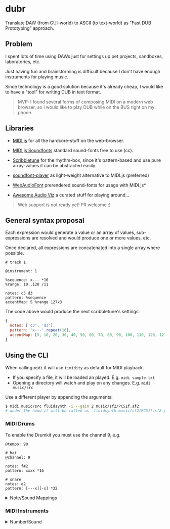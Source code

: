 # dubr

Translate DAW (from GUI-world) to ASCII (to text-world) as "Fast DUB Prototyping" approach.

## Problem

I spent lots of time using DAWs just for settings up pet projects, sandboxes, laboratories, etc.

Just having fun and brainstorming is difficult because I don't have enough instruments for playing music.

Since technology is a good solution because it's already cheap, I would like to have a "tool" for writing DUB in text format.

> MVP: I found several forms of composing MIDI on a modern web browser, so I would like to play DUB while on the BUS right on my phone.

## Libraries

- [MIDI.js](https://galactic.ink/midi-js/) for all the hardcore-stuff on the web-browser.
- [MIDI.js Soundfonts](https://github.com/gleitz/midi-js-soundfonts) standard sound-fonts free to use (cc).
- [Scribbletune](https://github.com/walmik/scribbletune) for the rhythm-box, since it's pattern-based and use pure array-values it can be abstracted easily.

- [soundfont-player](https://github.com/danigb/soundfont-player) as light-weight alternative to MIDI.js (preferred)
- [WebAudioFont](https://github.com/surikov/webaudiofont) prerendered sound-fonts for usage with MIDI.js*
- [Awesome Audio Viz](https://github.com/willianjusten/awesome-audio-visualization) a curated stuff for playing around...

> Web support is not ready yet! PR welcome :)

## General syntax proposal

Each expression would generate a value or an array of values, sub-expressions are resolved and would produce one or more values, etc.

Once declared, all expressions are concatenated into a single array where possible.

    # track 1

    @instrument: 1

    %sequence: x--- *16
    %range: 10..120 /11

    notes: c3 d3
    pattern: %sequence
    accentMap: 5 %range 127x3

The code above would produce the next scribbletune's settings:

```js
{
  notes: ['c3', 'd3'],
  pattern: 'x---'.repeat(16),
  accentMap: [5, 10, 20, 30, 40, 50, 60, 70, 80, 90, 100, 110, 120, 127, 127, 127],
}
```

## Using the CLI

When calling `midi` it will use `timidity` as default for MIDI playback.

- If you specify a file, it will be loaded an played. E.g. `midi sample.txt`
- Opening a directory will watch and play on any changes. E.g. `midi music/src`

Use a different player by appending the arguments:

```bash
$ midi music/src fluidsynth -i --gain 2 music/sf2/PC51f.sf2
# under the hood it will be called as `fluidsynth music/sf2/PC51f.sf2 path/to/generated_midi_file.mid`
```

### MIDI Drums

To enable the Drumkit you must use the channel 9, e.g.

```
@tempo: 90

# hat
@channel: 9

notes: f#2
pattern: xxxx *16

# snare
notes: e2
pattern: [---x][-x] *32
```

<details>
<summary>Note/Sound Mappings</summary>

- `d1` &mdash; Heart Bit
- `d#1` &mdash; Zap
- `g1` &mdash; Stick
- `a1` &mdash; Side Stick
- `a#1` &mdash; Ring Bell
- `b1` &mdash; Acoustic Bass Drum
- `c2` &mdash; Bass Drum 1
- `c#2` &mdash; Side Stick
- `d2` &mdash; Acoustic Snare
- `d#2` &mdash; Hand Clap
- `e2` &mdash; Electric Snare
- `f2` &mdash; Low Floor Tom
- `f#2` &mdash; Closed Hi Hat
- `g2` &mdash; High Floor Tom
- `g#2` &mdash; Pedal Hi-Hat
- `a2` &mdash; Low Tom
- `a#2` &mdash; Open Hi-Hat
- `b2` &mdash; Low-Mid Tom
- `c3` &mdash; Hi-Mid Tom
- `c#3` &mdash; Crash Cymbal 1
- `d3` &mdash; High Tom
- `d#3` &mdash; Ride Cymbal 1
- `e3` &mdash; Chinese Cymbal
- `f3` &mdash; Ride Bell
- `f#3` &mdash; Tambourine
- `g3` &mdash; Splash Cymbal
- `g#3` &mdash; Cowbell
- `a3` &mdash; Crash Cymbal 2
- `a#3` &mdash; Vibraslap
- `b3` &mdash; Ride Cymbal 2
- `c4` &mdash; Hi Bongo
- `c#4` &mdash; Low Bongo
- `d4` &mdash; Mute Hi Conga
- `d#4` &mdash; Open Hi Conga
- `e4` &mdash; Low Conga
- `f4` &mdash; High Timbale
- `f#4` &mdash; Low Timbale
- `g4` &mdash; High Agogo
- `g#4` &mdash; Low Agogo
- `a4` &mdash; Cabasa
- `a#4` &mdash; Maracas
- `b4` &mdash; Short Whistle
- `c5` &mdash; Long Whistle
- `c#5` &mdash; Short Guiro
- `d5` &mdash; Long Guiro
- `d#5` &mdash; Claves
- `e5` &mdash; Hi Wood Block
- `f5` &mdash; Low Wood Block
- `f#5` &mdash; Mute Cuica
- `g5` &mdash; Open Cuica
- `g#5` &mdash; Mute Triangle
- `a5` &mdash; Open Triangle
- `a#5` &mdash; Cabasa 2
- `c6` &mdash; Curtain

</details>

### MIDI Instruments

<details>
<summary>Number/Sound</summary>

- `0-7` &mdash; Piano
- `8-15` &mdash; Chromatic Percussion
- `16-23` &mdash; Organ
- `24-31` &mdash; Guitar
- `32-39` &mdash; Bass
- `40-47` &mdash; Strings
- `48-55` &mdash; Ensemble
- `56-63` &mdash; Brass
- `64-71` &mdash; Reed
- `72-79` &mdash; Pipe
- `80-87` &mdash; Synth Lead
- `88-95` &mdash; Synth Pad
- `96-103` &mdash; Synth Effects
- `104-111` &mdash; Ethnic
- `112-119` &mdash; Percussive
- `120-127` &mdash; Sound Effects

</summary>
